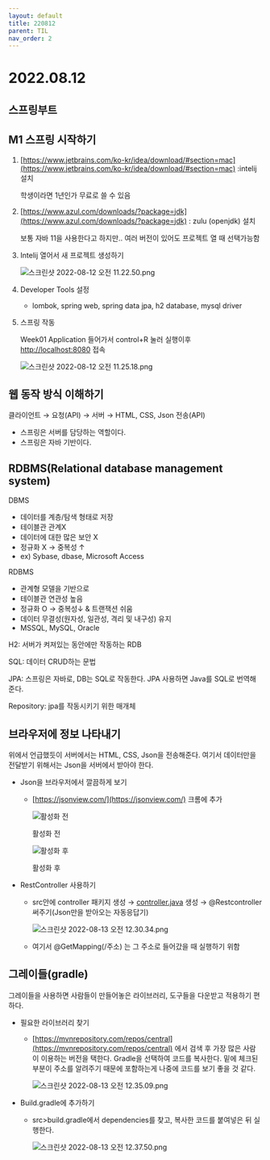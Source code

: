 ```yaml
---
layout: default
title: 220812
parent: TIL
nav_order: 2
---
```


# 2022.08.12


## 스프링부트

## M1 스프링 시작하기

1. [https://www.jetbrains.com/ko-kr/idea/download/#section=mac](https://www.jetbrains.com/ko-kr/idea/download/#section=mac)  :intelij 설치
    
    학생이라면 1년인가 무료로 쓸 수 있음
    
2. [https://www.azul.com/downloads/?package=jdk](https://www.azul.com/downloads/?package=jdk) : zulu (openjdk) 설치
    
    보통 자바 11을 사용한다고 하지만.. 여러 버전이 있어도 프로젝트 열 때 선택가능함
    
3. Intelij 열어서 새 프로젝트 생성하기
    
    ![스크린샷 2022-08-12 오전 11.22.50.png](2022%2008%2012%207312fc5e9aec433b820549018ed750f3/%25E1%2584%2589%25E1%2585%25B3%25E1%2584%258F%25E1%2585%25B3%25E1%2584%2585%25E1%2585%25B5%25E1%2586%25AB%25E1%2584%2589%25E1%2585%25A3%25E1%2586%25BA_2022-08-12_%25E1%2584%258B%25E1%2585%25A9%25E1%2584%258C%25E1%2585%25A5%25E1%2586%25AB_11.22.50.png)
    
4. Developer Tools 설정
    - lombok, spring web, spring data jpa, h2 database, mysql driver
5. 스프링 작동
    
    Week01 Application 들어가서 control+R 눌러 실행이후 [http://localhost:8080](http://localhost:8080) 접속
    
    ![스크린샷 2022-08-12 오전 11.25.18.png](2022%2008%2012%207312fc5e9aec433b820549018ed750f3/%25E1%2584%2589%25E1%2585%25B3%25E1%2584%258F%25E1%2585%25B3%25E1%2584%2585%25E1%2585%25B5%25E1%2586%25AB%25E1%2584%2589%25E1%2585%25A3%25E1%2586%25BA_2022-08-12_%25E1%2584%258B%25E1%2585%25A9%25E1%2584%258C%25E1%2585%25A5%25E1%2586%25AB_11.25.18.png)
    

## 웹 동작 방식 이해하기

클라이언트 → 요청(API) → 서버 → HTML, CSS, Json 전송(API)

- 스프링은 서버를 담당하는 역할이다.
- 스프링은 자바 기반이다.

## RDBMS(Relational database management system)

DBMS

- 데이터를 계층/탐색 형태로 저장
- 테이블관 관계X
- 데이터에 대한 많은 보안 X
- 정규화 X → 중복성 ↑
- ex) Sybase, dbase, Microsoft Access

RDBMS

- 관계형 모델을 기반으로
- 테이블관 연관성 높음
- 정규화 O → 중복성↓ & 트랜잭션 쉬움
- 데이터 무결성(원자성, 일관성, 격리 및 내구성) 유지
- MSSQL, MySQL, Oracle

H2: 서버가 켜져있는 동안에만 작동하는 RDB

SQL: 데이터 CRUD하는 문법

JPA: 스프링은 자바로, DB는 SQL로 작동한다. JPA 사용하면 Java를 SQL로 번역해준다.

Repository: jpa를 작동시키기 위한 매개체

## 브라우저에 정보 나타내기

위에서 언급했듯이 서버에서는 HTML, CSS, Json을 전송해준다. 여기서 데이터만을 전달받기 위해서는 Json을 서버에서 받아야 한다. 

- Json을 브라우저에서 깔끔하게 보기
    - [https://jsonview.com/](https://jsonview.com/) 크롬에 추가
        
        ![활성화 전](2022%2008%2012%207312fc5e9aec433b820549018ed750f3/%25E1%2584%2589%25E1%2585%25B3%25E1%2584%258F%25E1%2585%25B3%25E1%2584%2585%25E1%2585%25B5%25E1%2586%25AB%25E1%2584%2589%25E1%2585%25A3%25E1%2586%25BA_2022-08-13_%25E1%2584%258B%25E1%2585%25A9%25E1%2584%258C%25E1%2585%25A5%25E1%2586%25AB_12.28.48.png)
        
        활성화 전
        
        ![활성화 후](2022%2008%2012%207312fc5e9aec433b820549018ed750f3/%25E1%2584%2589%25E1%2585%25B3%25E1%2584%258F%25E1%2585%25B3%25E1%2584%2585%25E1%2585%25B5%25E1%2586%25AB%25E1%2584%2589%25E1%2585%25A3%25E1%2586%25BA_2022-08-13_%25E1%2584%258B%25E1%2585%25A9%25E1%2584%258C%25E1%2585%25A5%25E1%2586%25AB_12.28.05.png)
        
        활성화 후
        
- RestController 사용하기
    - src안에 controller 패키지 생성 → [controller.java](http://controller.java) 생성 → @Restcontroller 써주기(Json만을 받아오는 자동응답기)
        
        ![스크린샷 2022-08-13 오전 12.30.34.png](2022%2008%2012%207312fc5e9aec433b820549018ed750f3/%25E1%2584%2589%25E1%2585%25B3%25E1%2584%258F%25E1%2585%25B3%25E1%2584%2585%25E1%2585%25B5%25E1%2586%25AB%25E1%2584%2589%25E1%2585%25A3%25E1%2586%25BA_2022-08-13_%25E1%2584%258B%25E1%2585%25A9%25E1%2584%258C%25E1%2585%25A5%25E1%2586%25AB_12.30.34.png)
        
    - 여기서 @GetMapping(/주소) 는 그 주소로 들어갔을 때 실행하기 위함
    

## 그레이들(gradle)

그레이들을 사용하면 사람들이 만들어놓은 라이브러리, 도구들을 다운받고 적용하기 편하다.

- 필요한 라이브러리 찾기
    - [https://mvnrepository.com/repos/central](https://mvnrepository.com/repos/central) 에서 검색 후 가장 많은 사람이 이용하는 버전을 택한다.
    Gradle을 선택하여 코드를 복사한다. 밑에 체크된 부분이 주소를 알려주기 때문에 포함하는게 나중에 코드를 보기 좋을 것 같다.
        
        ![스크린샷 2022-08-13 오전 12.35.09.png](2022%2008%2012%207312fc5e9aec433b820549018ed750f3/%25E1%2584%2589%25E1%2585%25B3%25E1%2584%258F%25E1%2585%25B3%25E1%2584%2585%25E1%2585%25B5%25E1%2586%25AB%25E1%2584%2589%25E1%2585%25A3%25E1%2586%25BA_2022-08-13_%25E1%2584%258B%25E1%2585%25A9%25E1%2584%258C%25E1%2585%25A5%25E1%2586%25AB_12.35.09.png)
        
- Build.gradle에 추가하기
    - src>build.gradle에서 dependencies를 찾고, 복사한 코드를 붙여넣은 뒤 실행한다.
        
        ![스크린샷 2022-08-13 오전 12.37.50.png](2022%2008%2012%207312fc5e9aec433b820549018ed750f3/%25E1%2584%2589%25E1%2585%25B3%25E1%2584%258F%25E1%2585%25B3%25E1%2584%2585%25E1%2585%25B5%25E1%2586%25AB%25E1%2584%2589%25E1%2585%25A3%25E1%2586%25BA_2022-08-13_%25E1%2584%258B%25E1%2585%25A9%25E1%2584%258C%25E1%2585%25A5%25E1%2586%25AB_12.37.50.png)
